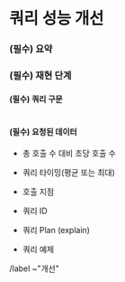쿼리 성능 개선
==
<!-- 성능 개선이 필요한 쿼리 요약 -->
### (필수) 요약


<!-- 해당 쿼리가 수행되는 절차 -->
### (필수) 재현 단계


#### (필수) 쿼리 구문
```sql

```


<!-- 쿼리 튜닝의 경우 최대한 많은 정보 제공 필요 -->
#### (필수) 요청된 데이터
- 총 호출 수 대비 초당 호출 수  


- 쿼리 타이밍(평균 또는 최대)  


- 호출 지점  


- 쿼리 ID  


- 쿼리 Plan (explain)  


- 쿼리 예제  


/label ~"개선"
